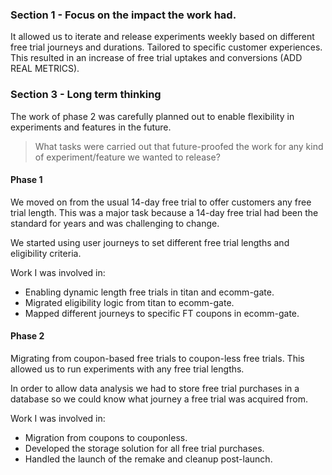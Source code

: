 ### Section 1 - Focus on the impact the work had.
It allowed us to iterate and release experiments weekly based on different free trial journeys and durations. Tailored to specific customer experiences. This resulted in an increase of free trial uptakes and conversions (ADD REAL METRICS).
### Section 3 - Long term thinking
The work of phase 2 was carefully planned out to enable flexibility in experiments and features in the future.
> What tasks were carried out that future-proofed the work for any kind of experiment/feature we wanted to release?
#### Phase 1
We moved on from the usual 14-day free trial to offer customers any free trial length. This was a major task because a 14-day free trial had been the standard for years and was challenging to change.

We started using user journeys to set different free trial lengths and eligibility criteria.

Work I was involved in:
- Enabling dynamic length free trials in titan and ecomm-gate.
- Migrated eligibility logic from titan to ecomm-gate.
- Mapped different journeys to specific FT coupons in ecomm-gate.
#### Phase 2
Migrating from coupon-based free trials to coupon-less free trials. This allowed us to run experiments with any free trial lengths.

In order to allow data analysis we had to store free trial purchases in a database so we could know what journey a free trial was acquired from.

Work I was involved in:
- Migration from coupons to couponless.
- Developed the storage solution for all free trial purchases.
- Handled the launch of the remake and cleanup post-launch.